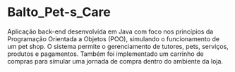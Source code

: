 # Balto_Pet-s_Care
Aplicação back-end desenvolvida em Java com foco nos princípios da Programação Orientada a Objetos (POO), simulando o funcionamento de um pet shop. O sistema permite o gerenciamento de tutores, pets, serviços, produtos e pagamentos. Também foi implementado um carrinho de compras para simular uma jornada de compra dentro do ambiente da loja.
